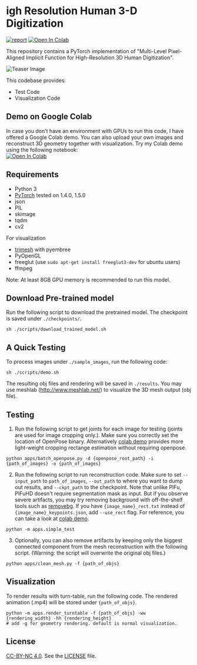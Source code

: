 # igh Resolution Human 3-D Digitization

[![report](https://img.shields.io/badge/arxiv-report-red)](https://arxiv.org/pdf/2004.00452.pdf) [![Open In Colab](https://colab.research.google.com/assets/colab-badge.svg)](https://colab.research.google.com/drive/11z58bl3meSzo6kFqkahMa35G5jmh2Wgt?usp=sharing)

This repository contains a PyTorch implementation of "Multi-Level Pixel-Aligned Implicit Function for High-Resolution 3D Human Digitization".

![Teaser Image](https://shunsukesaito.github.io/PIFuHD/resources/images/pifuhd.gif)

This codebase provides: 
- Test Code
- Visualization Code


## Demo on Google Colab
In case you don't have an environment with GPUs to run this code, I have offered a Google Colab demo. You can also upload your own images and reconstruct 3D geometry together with visualization. Try my Colab demo using the following notebook: \
[![Open In Colab](https://colab.research.google.com/assets/colab-badge.svg)](https://colab.research.google.com/drive/11z58bl3meSzo6kFqkahMa35G5jmh2Wgt)

## Requirements
- Python 3
- [PyTorch](https://pytorch.org/) tested on 1.4.0, 1.5.0
- json
- PIL
- skimage
- tqdm
- cv2

For visualization
- [trimesh](https://trimsh.org/) with pyembree
- PyOpenGL
- freeglut (use `sudo apt-get install freeglut3-dev` for ubuntu users)
- ffmpeg

Note: At least 8GB GPU memory is recommended to run this model. 


## Download Pre-trained model

Run the following script to download the pretrained model. The checkpoint is saved under `./checkpoints/`.
```
sh ./scripts/download_trained_model.sh
```

## A Quick Testing
To process images under `./sample_images`, run the following code:
```
sh ./scripts/demo.sh
```
The resulting obj files and rendering will be saved in `./results`. You may use meshlab (http://www.meshlab.net/) to visualize the 3D mesh output (obj file). 


## Testing

1. Run the following script to get joints for each image for testing (joints are used for image cropping only.). Make sure you correctly set the location of OpenPose binary. Alternatively [colab demo](https://colab.research.google.com/drive/11z58bl3meSzo6kFqkahMa35G5jmh2Wgt) provides more light-weight cropping rectange estimation without requiring openpose.
```
python apps/batch_openpose.py -d {openpose_root_path} -i {path_of_images} -o {path_of_images}
```

2. Run the following script to run reconstruction code. Make sure to set `--input_path` to `path_of_images`, `--out_path` to where you want to dump out results, and `--ckpt_path` to the checkpoint. Note that unlike PIFu, PIFuHD doesn't require segmentation mask as input. But if you observe severe artifacts, you may try removing background with off-the-shelf tools such as [removebg](https://www.remove.bg/). If you have `{image_name}_rect.txt` instead of `{image_name}_keypoints.json`, add `--use_rect` flag. For reference, you can take a look at [colab demo](https://colab.research.google.com/drive/11z58bl3meSzo6kFqkahMa35G5jmh2Wgt).
```
python -m apps.simple_test
```

3. Optionally, you can also remove artifacts by keeping only the biggest connected component from the mesh reconstruction with the following script. (Warning: the script will overwrite the original obj files.)
```
python apps/clean_mesh.py -f {path_of_objs}
```

## Visualization

To render results with turn-table, run the following code. The rendered animation (.mp4) will be stored under `{path_of_objs}`.
```
python -m apps.render_turntable -f {path_of_objs} -ww {rendering_width} -hh {rendering_height} 
# add -g for geometry rendering. default is normal visualization.
```

## License
[CC-BY-NC 4.0](https://creativecommons.org/licenses/by-nc/4.0/legalcode). 
See the [LICENSE](LICENSE) file. 
